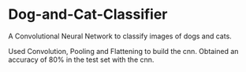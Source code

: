 # Dog-and-Cat-Classifier
A Convolutional Neural Network to classify images of dogs and cats.

Used Convolution, Pooling and Flattening to build the cnn. Obtained an accuracy of 80% in the test set with the cnn.
